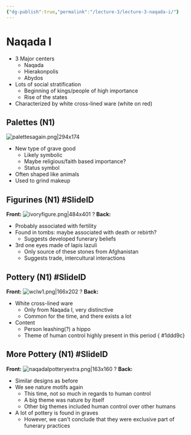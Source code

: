```yaml
---
{"dg-publish":true,"permalink":"/lecture-3/lecture-3-naqada-i/"}
---
```


# Naqada I
- 3 Major centers
	- Naqada
	- Hierakonpolis
	- Abydos
- Lots of social stratification
	- Beginning of kings/people of high importance
	- Rise of the states
- Characterized by white cross-lined ware (white on red)
## Palettes (N1)
![palettesagain.png|294x174](/img/user/Images/palettesagain.png)
- New type of grave good
	- Likely symbolic
	- Maybe religious/faith based importance?
	- Status symbol
- Often shaped like animals
- Used to grind makeup
## Figurines (N1) #SlideID

<span class="hide-in-garden">**Front:**</span>
![ivoryfigure.png|484x401](/img/user/Images/ivoryfigure.png)
?
<span class="hide-in-garden">**Back:**</span>
- Probably associated with fertility
- Found in tombs: maybe associated with death or rebirth?
	- Suggests developed funerary beliefs
- 3rd one eyes made of lapis lazuli
	- Only source of these stones from Afghanistan
	- Suggests trade, intercultural interactions

## Pottery (N1) #SlideID

<span class="hide-in-garden">**Front:**</span>
![wclw1.png|166x202](/img/user/Images/wclw1.png)
?
<span class="hide-in-garden">**Back:**</span>
- White cross-lined ware
	- Only from Naqada I, very distinctive
	- Common for the time, and there exists a lot
- Content
	- Person leashing(?) a hippo
	- Theme of human control highly present in this period
{ #1ddd9c}


## More Pottery (N1) #SlideID

<span class="hide-in-garden">**Front:**</span>
![naqadaIpotteryextra.png|163x160](/img/user/Images/naqadaIpotteryextra.png)
?
<span class="hide-in-garden">**Back:**</span>
- Similar designs as before
- We see nature motifs again
	- This time, not so much in regards to human control
	- A big theme was nature by itself
	- Other big themes included human control over other humans
- A lot of pottery is found in graves
	- However, we can't conclude that they were exclusive part of funerary practices